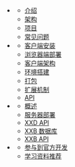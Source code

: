 * <i class="icon far fa-smile-beam"></i>
  * [介绍](README)
  * [架构](arch)
  * [项目](project)
  * [常见问题](faq)
* <i class="icon fas fa-laptop-code"></i>
  * [客户端安装](client/install)
  * [浏览器端部署](client/browser-deploy)
  * [客户端架构](client/arch)
  * [环境搭建](client/start.md)
  * [打包](client/package.md)
  * [扩展机制](client/extension.md)
  * [API](client/api.md)
* <i class="icon fas fa-running"></i>
  * [概述](server/summary)
  * [服务器部署](server/deploy)
  * [XXD API](server/xxd-api)
  * [XXB 数据库](server/xxb-api)
  * [XXB API](server/xxb-api)
* <i class="icon far fa-compass"></i>
  * [参与到官方开发](contribute.md)
  * [学习资料推荐](guide/learn)
